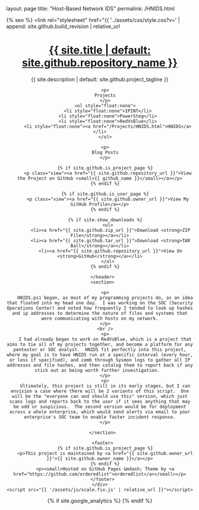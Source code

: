 layout: page
title: "Host-Based Network IDS"
permalink: /HNIDS.html

<!doctype html>
<html lang="{{ site.lang | default: "en-US" }}">
  <head>
    <meta charset="utf-8">
    <meta http-equiv="X-UA-Compatible" content="chrome=1">

{% seo %}
    <link rel="stylesheet" href="{{ '../assets/css/style.css?v=' | append: site.github.build_revision | relative_url 
    <meta name="viewport" content="width=device-width">
    <!--[if lt IE 9]>
    <script src="//html5shiv.googlecode.com/svn/trunk/html5.js"></script>
    <![endif]-->
  </head>
  <body>
    <div class="wrapper">
      <header>
        <a href="{{ site.github.url }}"> <h1>{{ site.title | default: site.github.repository_name }}</h1> </a>
        <p>{{ site.description | default: site.github.project_tagline }}</p>
      
        <p>
        Projects
        </p>
        <ol style="float:none">
          <li style="float:none">IPINT</li>
          <li style="float:none">PowerSteg</li>
          <li style="float:none">RedVsBlue</li>
          <li style="float:none"><a href="/Projects/HNIDS.html">HNIDS</a></li>
        </ol>

        <p>
        Blog Posts
        </p>
        
        {% if site.github.is_project_page %}
          <p class="view"><a href="{{ site.github.repository_url }}">View the Project on GitHub <small>{{ github_name }}</small></a></p>
        {% endif %}

        {% if site.github.is_user_page %}
          <p class="view"><a href="{{ site.github.owner_url }}">View My GitHub Profile</a></p>
        {% endif %}

        {% if site.show_downloads %}
          <ul>
            <li><a href="{{ site.github.zip_url }}">Download <strong>ZIP File</strong></a></li>
            <li><a href="{{ site.github.tar_url }}">Download <strong>TAR Ball</strong></a></li>
            <li><a href="{{ site.github.repository_url }}">View On <strong>GitHub</strong></a></li>
          </ul>
        {% endif %}

      </header>
      <section>

        <p>
        HNIDS.ps1 began, as most of my programming projects do, as an idea that floated into my head one day.  I was working on the SOC (Security Operations Center) and noted how frequently I tended to look up hashes and ip addresses to determine the nature of files and systems that were communicating with hosts on my network.
        </p>
        <br />
        <p>
        I had already began to work on RedVsBlue, which is a project that aims to tie all of my projects together, and become a platform for any pentester or SOC analyst.  HNIDS fit perfectly into this project, where my goal is to have HNIDS run at a specific interval (every hour, or less if specified), and comb through Sysmon logs to gather all IP addresses and file hashes, and then catalog them to report back if any stick out as being worth further investigation.  
        </p>
        <p>
        Ultimately, this project is still in its early stages, but I can envision a case where there will be 2 variants of this script.  One will be the "everyone can and should use this" version, which just scans logs and reports back to the user if it sees anything that may be odd or suspicious.  The second version would be for deployment across a whole enterprise, which would send alerts via email to your enterprise's SOC team to enable faster incident response.
        </p>

      </section>
      
      <footer>
        {% if site.github.is_project_page %}
        <p>This project is maintained by <a href="{{ site.github.owner_url }}">{{ site.github.owner_name }}</a></p>
        {% endif %}
        <p><small>Hosted on GitHub Pages &mdash; Theme by <a href="https://github.com/orderedlist">orderedlist</a></small></p>
      </footer>
    </div>
    <script src="{{ '/assets/js/scale.fix.js' | relative_url }}"></script>


  {% if site.google_analytics %}
    <script>
        (function(i,s,o,g,r,a,m){i['GoogleAnalyticsObject']=r;i[r]=i[r]||function(){
        (i[r].q=i[r].q||[]).push(arguments)},i[r].l=1*new Date();a=s.createElement(o),
        m=s.getElementsByTagName(o)[0];a.async=1;a.src=g;m.parentNode.insertBefore(a,m)
        })(window,document,'script','https://www.google-analytics.com/analytics.js','ga');
        ga('create', '{{ site.google_analytics }}', 'auto');
        ga('send', 'pageview');
    </script>
  {% endif %}
  </body>
</html>
